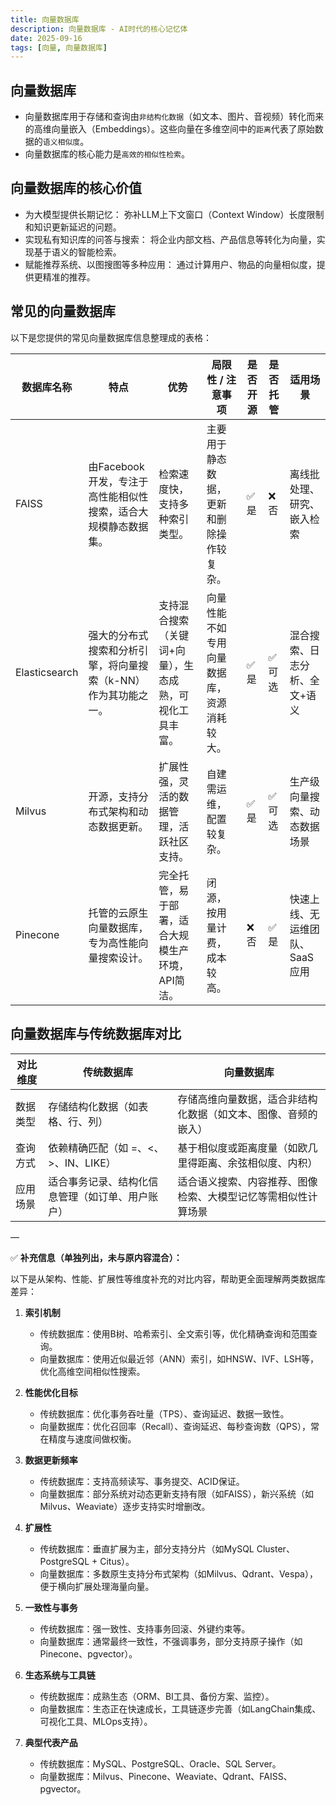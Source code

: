 ```yaml
---
title: 向量数据库
description: 向量数据库 - AI时代的核心记忆体
date: 2025-09-16
tags: [向量, 向量数据库]
---
```


<BlogPost>

## 向量数据库

+ 向量数据库用于存储和查询由`非结构化数据`（如文本、图片、音视频）转化而来的高维向量嵌入（Embeddings）。这些向量在多维空间中的`距离`代表了原始数据的`语义相似度`。
+ 向量数据库的核心能力是`高效的相似性检索`。

## 向量数据库的核心价值

+ 为大模型提供长期记忆： 弥补LLM上下文窗口（Context Window）长度限制和知识更新延迟的问题。
+ 实现私有知识库的问答与搜索： 将企业内部文档、产品信息等转化为向量，实现基于语义的智能检索。
+ 赋能推荐系统、以图搜图等多种应用： 通过计算用户、物品的向量相似度，提供更精准的推荐。

## 常见的向量数据库

以下是您提供的常见向量数据库信息整理成的表格：

| 数据库名称     | 特点                                                                 | 优势                                                   | 局限性 / 注意事项                              | 是否开源 | 是否托管 | 适用场景                     |
|----------------|----------------------------------------------------------------------|--------------------------------------------------------|------------------------------------------------|----------|----------|------------------------------|
| FAISS          | 由Facebook开发，专注于高性能相似性搜索，适合大规模静态数据集。         | 检索速度快，支持多种索引类型。                           | 主要用于静态数据，更新和删除操作较复杂。         | ✅ 是     | ❌ 否     | 离线批处理、研究、嵌入检索     |
| Elasticsearch  | 强大的分布式搜索和分析引擎，将向量搜索（k-NN）作为其功能之一。         | 支持混合搜索（关键词+向量），生态成熟，可视化工具丰富。   | 向量性能不如专用向量数据库，资源消耗较大。       | ✅ 是     | ✅ 可选   | 混合搜索、日志分析、全文+语义  |
| Milvus         | 开源，支持分布式架构和动态数据更新。                                   | 扩展性强，灵活的数据管理，活跃社区支持。                 | 自建需运维，配置较复杂。                         | ✅ 是     | ✅ 可选   | 生产级向量搜索、动态数据场景   |
| Pinecone       | 托管的云原生向量数据库，专为高性能向量搜索设计。                       | 完全托管，易于部署，适合大规模生产环境，API简洁。        | 闭源，按用量计费，成本较高。                     | ❌ 否     | ✅ 是     | 快速上线、无运维团队、SaaS应用 |

## 向量数据库与传统数据库对比

| 对比维度       | 传统数据库                             | 向量数据库                                     |
|----------------|----------------------------------------|------------------------------------------------|
| 数据类型       | 存储结构化数据（如表格、行、列）         | 存储高维向量数据，适合非结构化数据（如文本、图像、音频的嵌入） |
| 查询方式       | 依赖精确匹配（如 =、<、>、IN、LIKE）     | 基于相似度或距离度量（如欧几里得距离、余弦相似度、内积）    |
| 应用场景       | 适合事务记录、结构化信息管理（如订单、用户账户） | 适合语义搜索、内容推荐、图像检索、大模型记忆等需相似性计算场景 |

—

✅ **补充信息（单独列出，未与原内容混合）：**

以下是从架构、性能、扩展性等维度补充的对比内容，帮助更全面理解两类数据库差异：

1. **索引机制**

   + 传统数据库：使用B树、哈希索引、全文索引等，优化精确查询和范围查询。
   + 向量数据库：使用近似最近邻（ANN）索引，如HNSW、IVF、LSH等，优化高维空间相似性搜索。

2. **性能优化目标**
   + 传统数据库：优化事务吞吐量（TPS）、查询延迟、数据一致性。
   + 向量数据库：优化召回率（Recall）、查询延迟、每秒查询数（QPS），常在精度与速度间做权衡。

3. **数据更新频率**
   + 传统数据库：支持高频读写、事务提交、ACID保证。
   + 向量数据库：部分系统对动态更新支持有限（如FAISS），新兴系统（如Milvus、Weaviate）逐步支持实时增删改。

4. **扩展性**
   + 传统数据库：垂直扩展为主，部分支持分片（如MySQL Cluster、PostgreSQL + Citus）。
   + 向量数据库：多数原生支持分布式架构（如Milvus、Qdrant、Vespa），便于横向扩展处理海量向量。

5. **一致性与事务**
   + 传统数据库：强一致性、支持事务回滚、外键约束等。
   + 向量数据库：通常最终一致性，不强调事务，部分支持原子操作（如Pinecone、pgvector）。

6. **生态系统与工具链**
   + 传统数据库：成熟生态（ORM、BI工具、备份方案、监控）。
   + 向量数据库：生态正在快速成长，工具链逐步完善（如LangChain集成、可视化工具、MLOps支持）。

7. **典型代表产品**
   + 传统数据库：MySQL、PostgreSQL、Oracle、SQL Server。
   + 向量数据库：Milvus、Pinecone、Weaviate、Qdrant、FAISS、pgvector。

</BlogPost>
